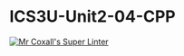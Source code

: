 # ICS3U-Unit2-04-CPP

[![Mr Coxall's Super Linter](https://github.com/CristianoSellitto/ICS3U-Unit2-04-CPP/workflows/Mr%20Coxall's%20Super%20Linter/badge.svg)](https://github.com/CristianoSellitto/ICS3U-Unit2-04-CPP/actions/)
